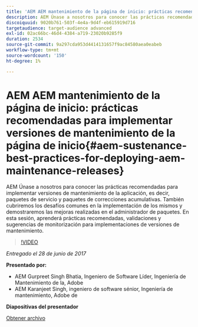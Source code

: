 ```yaml
---
title: 'AEM AEM mantenimiento de la página de inicio: prácticas recomendadas para implementar versiones de mantenimiento de la página de inicio'
description: AEM Únase a nosotros para conocer las prácticas recomendadas para implementar versiones de mantenimiento de la aplicación, es decir, paquetes de servicio y paquetes de correcciones acumulativas. También cubriremos los desafíos comunes en la implementación de los mismos y demostraremos las mejoras realizadas en el administrador de paquetes. En esta sesión, aprenderá prácticas recomendadas, validaciones y sugerencias de monitorización para implementaciones de versiones de mantenimiento.
discoiquuid: 9020b761-503f-4e4a-9d4f-eb615919d716
targetaudience: target-audience advanced
exl-id: 02ac66bc-46d4-4384-a719-23020b9285f9
duration: 2534
source-git-commit: 9a297cda953d4414131657f9ac84580aea0eabeb
workflow-type: tm+mt
source-wordcount: '150'
ht-degree: 1%

---
```


# AEM AEM mantenimiento de la página de inicio: prácticas recomendadas para implementar versiones de mantenimiento de la página de inicio{#aem-sustenance-best-practices-for-deploying-aem-maintenance-releases}

AEM Únase a nosotros para conocer las prácticas recomendadas para implementar versiones de mantenimiento de la aplicación, es decir, paquetes de servicio y paquetes de correcciones acumulativas. También cubriremos los desafíos comunes en la implementación de los mismos y demostraremos las mejoras realizadas en el administrador de paquetes. En esta sesión, aprenderá prácticas recomendadas, validaciones y sugerencias de monitorización para implementaciones de versiones de mantenimiento.

>[!VIDEO](https://video.tv.adobe.com/v/18982/?quality=9)

*Entregado el 28 de junio de 2017*

**Presentado por:**

* AEM Gurpreet Singh Bhatia, Ingeniero de Software Líder, Ingeniería de Mantenimiento de la, Adobe
* AEM Karanjeet Singh, ingeniero de software sénior, Ingeniería de mantenimiento, Adobe de

**Diapositivas del presentador**

[Obtener archivo](assets/aem-sustenance-best-practices-gems.pdf)
<!--
[Get back to the Overview](https://helpx.adobe.com/experience-manager/kt/eseminars/gems/aem-index.html)
-->

